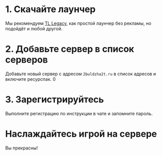 # 1. Скачайте лаунчер
Мы рекомендуем [TL Legacy](https://tlaun.ch), как простой лаунчер без рекламы, но подойдёт и любой другой.

# 2. Добавьте сервер в список серверов
Добавьте новый сервер с адресом `2buldzha2t.ru` в список адресов и включите ресурспак.
0
# 3. Зарегистрируйтесь
Выполните регистрацию по инструкции в чате и запомните пароль.

# Наслаждайтесь игрой на сервере
Вы прекрасны!
